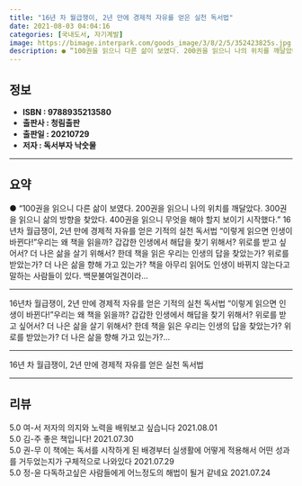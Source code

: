 ```yaml
---
title: "16년 차 월급쟁이, 2년 만에 경제적 자유를 얻은 실천 독서법"
date: 2021-08-03 04:04:16
categories: [국내도서, 자기계발]
image: https://bimage.interpark.com/goods_image/3/8/2/5/352423825s.jpg
description: ● “100권을 읽으니 다른 삶이 보였다. 200권을 읽으니 나의 위치를 깨달았다. 300권을 읽으니 삶의 방향을 찾았다. 400권을 읽으니 무엇을 해야 할지 보이기 시작했다.” 16년차 월급쟁이, 2년 만에 경제적 자유를 얻은 기적의 실천
---
```


## **정보**

- **ISBN : 9788935213580**
- **출판사 : 청림출판**
- **출판일 : 20210729**
- **저자 : 독서부자 낙숫물**

------



## **요약**

●  “100권을 읽으니     다른 삶이 보였다.     200권을 읽으니     나의 위치를 깨달았다.     300권을 읽으니     삶의 방향을 찾았다.  400권을 읽으니     무엇을 해야 할지 보이기 시작했다.” 16년차 월급쟁이, 2년 만에 경제적 자유를 얻은 기적의 실천 독서법 “이렇게 읽으면 인생이 바뀐다!”우리는 왜 책을 읽을까? 갑갑한 인생에서 해답을 찾기 위해서? 위로를 받고 싶어서? 더 나은 삶을 살기 위해서? 한데 책을 읽은 우리는 인생의 답을 찾았는가? 위로를 받았는가? 더 나은 삶을 향해 가고 있는가? 책을 아무리 읽어도 인생이 바뀌지 않는다고 말하는 사람들이 있다. 백문불여일견이라...

------

16년차 월급쟁이, 2년 만에 경제적 자유를 얻은 기적의 실천 독서법
“이렇게 읽으면 인생이 바뀐다!”우리는 왜 책을 읽을까? 갑갑한 인생에서 해답을 찾기 위해서? 위로를 받고 싶어서? 더 나은 삶을 살기 위해서? 한데 책을 읽은 우리는 인생의 답을 찾았는가? 위로를 받았는가? 더 나은 삶을 향해 가고 있는가?... 

------


16년 차 월급쟁이, 2년 만에 경제적 자유를 얻은 실천 독서법 

------


## **리뷰** 

5.0 여-서 저자의 의지와 노력을 배워보고 싶습니다 2021.08.01 <br/>5.0 김-주 좋은 책입니다! 2021.07.30 <br/>5.0 권-무 이 책에는 독서를 시작하게 된 배경부터 실생활에 어떻게 적용해서 어떤 성과를 거두었는지가 구체적으로 나와있다 2021.07.29 <br/>5.0 정-윤 다독하고싶은 사람들에게 어느정도의 해법이 될거 같네요 2021.07.24 <br/>